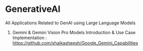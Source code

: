 # GenerativeAI
All Applications Related to GenAI using Large Language Models

1) Gemini & Gemini Vision Pro Models Introduction & Use Case Implementation : https://github.com/shaikasheesh/Google_Gemini_Capabilities
